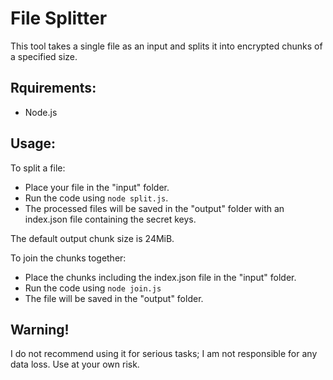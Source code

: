 # File Splitter
This tool takes a single file as an input and splits it into encrypted chunks of a specified size.

Rquirements:
--------------------
- Node.js

Usage:
--------------------
To split a file:
- Place your file in the "input" folder.
- Run the code using `node split.js`.
- The processed files will be saved in the "output" folder with an index.json file containing the secret keys.

The default output chunk size is 24MiB.

To join the chunks together:
- Place the chunks including the index.json file in the "input" folder.
- Run the code using `node join.js`
- The file will be saved in the "output" folder.

Warning!
--------------------
I do not recommend using it for serious tasks; I am not responsible for any data loss. Use at your own risk.
